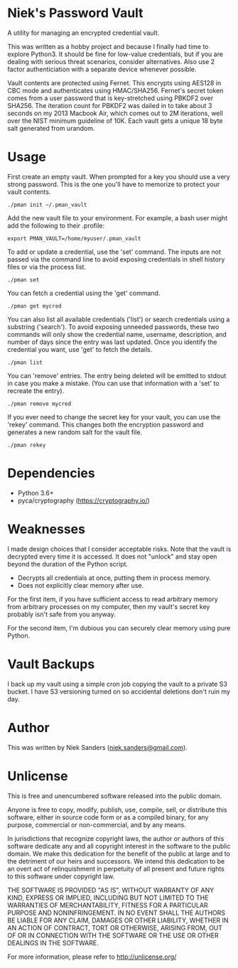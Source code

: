 # Niek's Password Vault
A utility for managing an encrypted credential vault.

This was written as a hobby project and because I finally had time to explore
Python3.  It should be fine for low-value credentials, but if you are dealing
with serious threat scenarios, consider alternatives.  Also use 2 factor
authenticiation with a separate device whenever possible.

Vault contents are protected using Fernet.  This encrypts using AES128 in CBC
mode and authenticates using HMAC/SHA256.  Fernet's secret token comes from a
user password that is key-stretched using PBKDF2 over SHA256.  The iteration
count for PBKDF2 was dailed in to take about 3 seconds on my 2013 Macbook Air,
which comes out to 2M iterations, well over the NIST minimum guideline of 10K.
Each vault gets a unique 18 byte salt generated from urandom.

# Usage
First create an empty vault.  When prompted for a key you should use a very
strong password.  This is the one you'll have to memorize to protect your vault
contents.

    ./pman init ~/.pman_vault

Add the new vault file to your environment.  For example, a bash user might add
the following to their .profile:

    export PMAN_VAULT=/home/myuser/.pman_vault

To add or update a credential, use the 'set' command.  The inputs are not passed
via the command line to avoid exposing credentials in shell history files or via
the process list.

    ./pman set

You can fetch a credential using the 'get' command.

	./pman get mycred

You can also list all available credentials ('list') or search credentials using
a substring ('search').  To avoid exposing unneeded passwords, these two
commands will only show the credential name, username, description, and number
of days since the entry was last updated.  Once you identify the credential you
want, use 'get' to fetch the details.

	./pman list

You can 'remove' entries.  The entry being deleted will be emitted to stdout in
case you make a mistake.  (You can use that information with a 'set' to recreate
the entry).

	./pman remove mycred

If you ever need to change the secret key for your vault, you can use the
'rekey' command.  This changes both the encryption password and generates a new
random salt for the vault file.

	./pman rekey

# Dependencies
* Python 3.6+
* pyca/cryptography (https://cryptography.io/)

# Weaknesses
I made design choices that I consider acceptable risks.  Note that the vault is
decrypted every time it is accessed.  It does not "unlock" and stay open beyond
the duration of the Python script.

* Decrypts all credentials at once, putting them in process memory.
* Does not explicitly clear memory after use.

For the first item, if you have sufficient access to read arbitrary memory from
arbitrary processes on my computer, then my vault's secret key probably isn't
safe from you anyway.

For the second item, I'm dubious you can securely clear memory using pure
Python.

# Vault Backups
I back up my vault using a simple cron job copying the vault to a private S3
bucket.  I have S3 versioning turned on so accidental deletions don't ruin my
day.

# Author
This was written by Niek Sanders (niek.sanders@gmail.com).

# Unlicense
This is free and unencumbered software released into the public domain.

Anyone is free to copy, modify, publish, use, compile, sell, or distribute this
software, either in source code form or as a compiled binary, for any purpose,
commercial or non-commercial, and by any means.

In jurisdictions that recognize copyright laws, the author or authors of this
software dedicate any and all copyright interest in the software to the public
domain. We make this dedication for the benefit of the public at large and to
the detriment of our heirs and successors. We intend this dedication to be an
overt act of relinquishment in perpetuity of all present and future rights to
this software under copyright law.

THE SOFTWARE IS PROVIDED "AS IS", WITHOUT WARRANTY OF ANY KIND, EXPRESS OR
IMPLIED, INCLUDING BUT NOT LIMITED TO THE WARRANTIES OF MERCHANTABILITY, FITNESS
FOR A PARTICULAR PURPOSE AND NONINFRINGEMENT.  IN NO EVENT SHALL THE AUTHORS BE
LIABLE FOR ANY CLAIM, DAMAGES OR OTHER LIABILITY, WHETHER IN AN ACTION OF
CONTRACT, TORT OR OTHERWISE, ARISING FROM, OUT OF OR IN CONNECTION WITH THE
SOFTWARE OR THE USE OR OTHER DEALINGS IN THE SOFTWARE.

For more information, please refer to <http://unlicense.org/>
